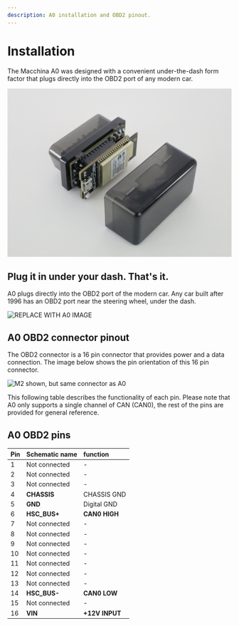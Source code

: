 ```yaml
---
description: A0 installation and OBD2 pinout.
---
```


# Installation

The Macchina A0 was designed with a convenient under-the-dash form factor that plugs directly into the OBD2 port of any modern car. 

![](../../.gitbook/assets/img_6702.jpg)

## Plug it in under your dash. That's it.

A0 plugs directly into the OBD2 port of the modern car. Any car built after 1996 has an OBD2 port near the steering wheel, under the dash.

![REPLACE WITH A0 IMAGE](../../.gitbook/assets/utd_09c94.png)

## A0 OBD2 connector pinout

The OBD2 connector is a 16 pin connector that provides power and a data connection. The image below shows the pin orientation of this 16 pin connector.

![M2 shown, but same connector as A0](../../.gitbook/assets/utd_connector.png)

This following table describes the functionality of each pin. Please note that A0 only supports a single channel of CAN \(CAN0\), the rest of the pins are provided for general reference.

## A0 OBD2 pins

| Pin | Schematic name | function |
| :--- | :--- | :--- |
| 1 | Not connected | - |
| 2 | Not connected | - |
| 3 | Not connected | - |
| 4 | **CHASSIS** | CHASSIS GND |
| 5 | **GND** | Digital GND |
| 6 | **HSC\_BUS+** | **CAN0 HIGH** |
| 7 | Not connected | - |
| 8 | Not connected | - |
| 9 | Not connected | - |
| 10 | Not connected | - |
| 11 | Not connected | - |
| 12 | Not connected | - |
| 13 | Not connected | - |
| 14 | **HSC\_BUS-** | **CAN0 LOW** |
| 15 | Not connected | - |
| 16 | **VIN** | **+12V INPUT** |

